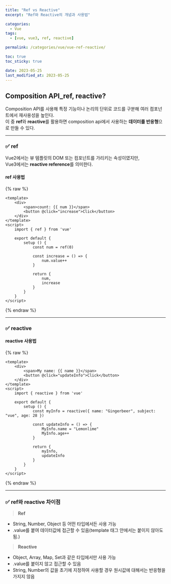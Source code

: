 ```yaml
---
title: "Ref vs Reactive"
excerpt: "Ref와 Reactive의 개념과 사용법"

categories:
  - Vue
tags:
  - [vue, vue3, ref, reactive]

permalink: /categories/vue/vue-ref-reactive/

toc: true
toc_sticky: true

date: 2023-05-25
last_modified_at: 2023-05-25
---
```


## Composition API_ref, reactive?

Composition API를 사용해 특정 기능이나 논리의 단위로 코드를 구분해 여러 컴포넌트에서 재사용성을 높인다.<br>
이 중 **ref**와 **reactive**를 활용하면 composition api에서 사용하는 **데이터를 반응형**으로 만들 수 있다.

***

### ✅ ref

Vue2에서는 뷰 템플릿의 DOM 또는 컴포넌트를 가리키는 속성이였지만,<br>
Vue3에서는 <strong>reactive reference</strong>를 의미한다.

#### ref 사용법

{% raw %}
```vue
<template>
    <div>
        <span>count: {{ num }}</span>
        <button @click="increase">Click</button>
    </div>
</template>
<script>
    import { ref } from 'vue'

    export default {
        setup () {
            const num = ref(0)

            const increase = () => {
                num.value++
            }

            return {
                num,
                increase
            }
        }
    }
</script>
```
{% endraw %}

***

### ✅ reactive

#### reactive 사용법

{% raw %}
```vue
<template>
    <div>
        <span>My name: {{ name }}</span>
        <button @click="updateInfo">Click</button>
    </div>
</template>
<script>
    import { reactive } from 'vue'

    export default {
        setup () {
            const myInfo = reactive({ name: "Gingerbeer", subject: "vue", age: 28 })

            const updateInfo = () => {
                MyInfo.name = "Lemonlime"
                MyInfo.age++
            }

            return {
                myInfo,
                updateInfo
            }
        }
    }
</script>
```
{% endraw %}

***

### ✅ ref와 reactive 차이점

> **Ref**<br/>
- String, Number, Object 등 어떤 타입에서든 사용 가능<br/>
- .value를 붙여 데이터값에 접근할 수 있음(template 태그 안에서는 붙이지 않아도됨.)

> **Reactive**<br/>
- Object, Array, Map, Set과 같은 타입에서만 사용 가능<br/>
- .value를 붙이지 않고 접근할 수 있음<br/>
- String, Number의 값을 초기에 지정하여 사용할 경우 원시값에 대해서는 반응형을 가지지 않음
